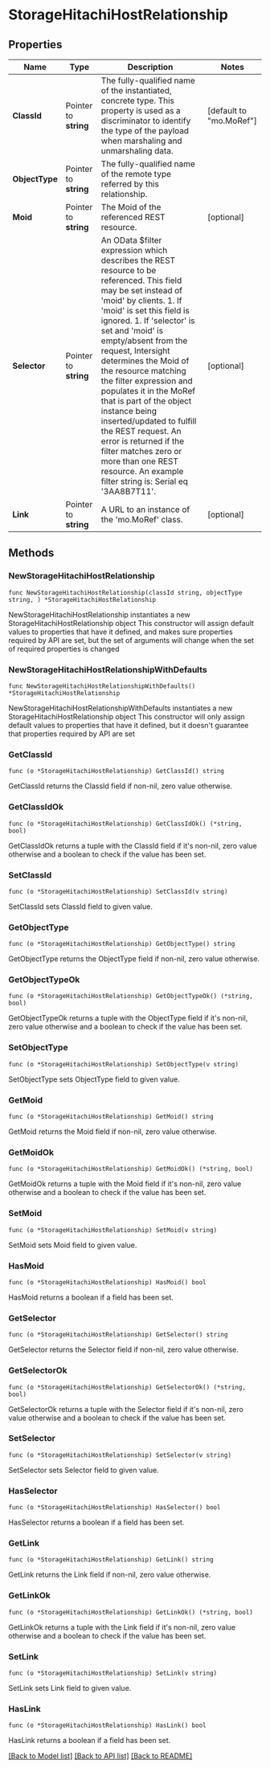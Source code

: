 # StorageHitachiHostRelationship

## Properties

Name | Type | Description | Notes
------------ | ------------- | ------------- | -------------
**ClassId** | Pointer to **string** | The fully-qualified name of the instantiated, concrete type. This property is used as a discriminator to identify the type of the payload when marshaling and unmarshaling data. | [default to "mo.MoRef"]
**ObjectType** | Pointer to **string** | The fully-qualified name of the remote type referred by this relationship. | 
**Moid** | Pointer to **string** | The Moid of the referenced REST resource. | [optional] 
**Selector** | Pointer to **string** | An OData $filter expression which describes the REST resource to be referenced. This field may be set instead of &#39;moid&#39; by clients. 1. If &#39;moid&#39; is set this field is ignored. 1. If &#39;selector&#39; is set and &#39;moid&#39; is empty/absent from the request, Intersight determines the Moid of the resource matching the filter expression and populates it in the MoRef that is part of the object instance being inserted/updated to fulfill the REST request. An error is returned if the filter matches zero or more than one REST resource. An example filter string is: Serial eq &#39;3AA8B7T11&#39;. | [optional] 
**Link** | Pointer to **string** | A URL to an instance of the &#39;mo.MoRef&#39; class. | [optional] 

## Methods

### NewStorageHitachiHostRelationship

`func NewStorageHitachiHostRelationship(classId string, objectType string, ) *StorageHitachiHostRelationship`

NewStorageHitachiHostRelationship instantiates a new StorageHitachiHostRelationship object
This constructor will assign default values to properties that have it defined,
and makes sure properties required by API are set, but the set of arguments
will change when the set of required properties is changed

### NewStorageHitachiHostRelationshipWithDefaults

`func NewStorageHitachiHostRelationshipWithDefaults() *StorageHitachiHostRelationship`

NewStorageHitachiHostRelationshipWithDefaults instantiates a new StorageHitachiHostRelationship object
This constructor will only assign default values to properties that have it defined,
but it doesn't guarantee that properties required by API are set

### GetClassId

`func (o *StorageHitachiHostRelationship) GetClassId() string`

GetClassId returns the ClassId field if non-nil, zero value otherwise.

### GetClassIdOk

`func (o *StorageHitachiHostRelationship) GetClassIdOk() (*string, bool)`

GetClassIdOk returns a tuple with the ClassId field if it's non-nil, zero value otherwise
and a boolean to check if the value has been set.

### SetClassId

`func (o *StorageHitachiHostRelationship) SetClassId(v string)`

SetClassId sets ClassId field to given value.


### GetObjectType

`func (o *StorageHitachiHostRelationship) GetObjectType() string`

GetObjectType returns the ObjectType field if non-nil, zero value otherwise.

### GetObjectTypeOk

`func (o *StorageHitachiHostRelationship) GetObjectTypeOk() (*string, bool)`

GetObjectTypeOk returns a tuple with the ObjectType field if it's non-nil, zero value otherwise
and a boolean to check if the value has been set.

### SetObjectType

`func (o *StorageHitachiHostRelationship) SetObjectType(v string)`

SetObjectType sets ObjectType field to given value.


### GetMoid

`func (o *StorageHitachiHostRelationship) GetMoid() string`

GetMoid returns the Moid field if non-nil, zero value otherwise.

### GetMoidOk

`func (o *StorageHitachiHostRelationship) GetMoidOk() (*string, bool)`

GetMoidOk returns a tuple with the Moid field if it's non-nil, zero value otherwise
and a boolean to check if the value has been set.

### SetMoid

`func (o *StorageHitachiHostRelationship) SetMoid(v string)`

SetMoid sets Moid field to given value.

### HasMoid

`func (o *StorageHitachiHostRelationship) HasMoid() bool`

HasMoid returns a boolean if a field has been set.

### GetSelector

`func (o *StorageHitachiHostRelationship) GetSelector() string`

GetSelector returns the Selector field if non-nil, zero value otherwise.

### GetSelectorOk

`func (o *StorageHitachiHostRelationship) GetSelectorOk() (*string, bool)`

GetSelectorOk returns a tuple with the Selector field if it's non-nil, zero value otherwise
and a boolean to check if the value has been set.

### SetSelector

`func (o *StorageHitachiHostRelationship) SetSelector(v string)`

SetSelector sets Selector field to given value.

### HasSelector

`func (o *StorageHitachiHostRelationship) HasSelector() bool`

HasSelector returns a boolean if a field has been set.

### GetLink

`func (o *StorageHitachiHostRelationship) GetLink() string`

GetLink returns the Link field if non-nil, zero value otherwise.

### GetLinkOk

`func (o *StorageHitachiHostRelationship) GetLinkOk() (*string, bool)`

GetLinkOk returns a tuple with the Link field if it's non-nil, zero value otherwise
and a boolean to check if the value has been set.

### SetLink

`func (o *StorageHitachiHostRelationship) SetLink(v string)`

SetLink sets Link field to given value.

### HasLink

`func (o *StorageHitachiHostRelationship) HasLink() bool`

HasLink returns a boolean if a field has been set.


[[Back to Model list]](../README.md#documentation-for-models) [[Back to API list]](../README.md#documentation-for-api-endpoints) [[Back to README]](../README.md)


